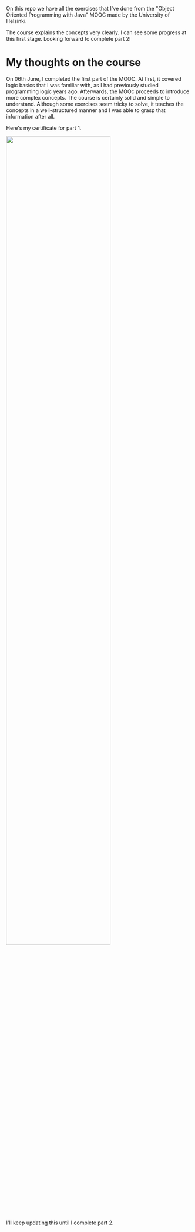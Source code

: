 On this repo we have all the exercises that I've done from the "Object Oriented Programming with Java" MOOC made by the University of Helsinki. 

The course explains the concepts very clearly. I can see some progress at this first stage. Looking forward to complete part 2!

# My thoughts on the course
On 06th June, I completed the first part of the MOOC. At first, it covered logic basics that I was familiar with, as I had previously studied programming logic years ago. Afterwards, the MOOc proceeds to introduce more complex concepts. The course is certainly solid and simple to understand. Although some exercises seem tricky to solve, it teaches the concepts in a well-structured manner and I was able to grasp that information after all.

Here's my certificate for part 1.

<img src="https://user-images.githubusercontent.com/53430986/125456478-7ab091a5-1ff7-4ee1-97ca-5b8c697d6fdf.png" width="75%">

I'll keep updating this until I complete part 2.
